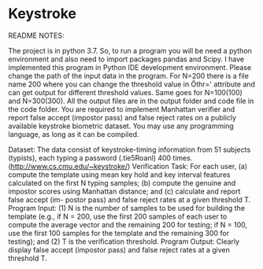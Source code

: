 # Keystroke
README NOTES:

The project is in python 3.7. So, to run a program you will be need a python environment and also need to import packages pandas and Scipy. I have implemented this program in Python IDE development environment.
Please change the path of the input data in the program.
For N=200 there is a file name 200 where you can change the threshold value in Ôthr=' attribute and can get output for different threshold values. Same goes for N=100(100) and N=300(300).
All the output files are in the output folder and code file in the code folder.
You are required to implement Manhattan verifier and report false accept (impostor pass) and false reject rates on a publicly available keystroke biometric dataset. You may use any programming language, as long as it can be compiled.

Dataset: The data consist of keystroke-timing information from 51 subjects (typists), each typing a password (.tie5Roanl) 400 times. (http://www.cs.cmu.edu/~keystroke/)
Verification Task: For each user, (a) compute the template using mean key hold and key interval features calculated on the first N typing samples; (b) compute the genuine and impostor scores using Manhattan distance; and (c) calculate and report false accept (im- postor pass) and false reject rates at a given threshold T.
Program Input: (1) N is the number of samples to be used for building the template (e.g., if N = 200, use the first 200 samples of each user to compute the average vector and the remaining 200 for testing; if N = 100, use the first 100 samples for the template and the remaining 300 for testing); and (2) T is the verification threshold.
Program Output: Clearly display false accept (impostor pass) and false reject rates at a given threshold T.
